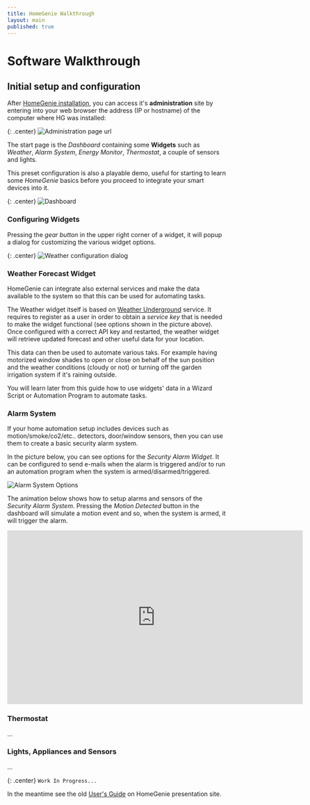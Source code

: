 ```yaml
---
title: HomeGenie Walkthrough
layout: main
published: true
---
```

<script type="text/javascript" src="http://www.youtube.com/player_api"></script>
<script type="text/javascript">
function onYouTubeIframeAPIReady() {
     var videos = document.getElementsByTagName('iframe'), // the iframes elements
         players = [], // an array where we stock each videos youtube instances class
         playingID = null; // stock the current playing video
     for (var i = 0; i < videos.length; i++) // for each iframes
     {
         var currentIframeID = videos[i].id; // we get the iframe ID
         players[currentIframeID] = new YT.Player(currentIframeID); // we stock in the array the instance
         // note, the key of each array element will be the iframe ID
         
         videos[i].onmouseover = function(e) { // assigning a callback for this event
             var currentHoveredElement = e.target;
             if (playingID) // if a video is currently played
             {
                 players[playingID].pauseVideo();
             }
             players[currentHoveredElement.id].playVideo();
             playingID = currentHoveredElement.id;
         };
     }
    
 }
</script>

# Software Walkthrough

## Initial setup and configuration

After [HomeGenie installation](install.html), you can access it's **administration** site by entering  into your web browser the address (IP or hostname) of the computer where HG was installed:

{: .center}
![Administration page url]({{site.baseurl}}/images/docs/admin_page_url.png)

The start page is the *Dashboard* containing some **Widgets** such as *Weather*, *Alarm System*, *Energy Monitor*, *Thermostat*, a couple of sensors and lights.

This preset configuration is also a playable demo, useful for starting to learn some *HomeGenie* basics before you proceed to integrate your smart devices into it.

{: .center}
![Dashboard]({{site.baseurl}}/images/docs/dashboard_page_01.png)

### Configuring Widgets

Pressing the *gear button* in the upper right corner of a widget, it will popup a dialog for customizing the various widget options.

{: .center}
![Weather configuration dialog]({{site.baseurl}}/images/docs/weather_options_01.png)

### Weather Forecast Widget

HomeGenie can integrate also external services and make the data available to the system so that this can be used for automating tasks.

The Weather widget itself is based on [Weather Underground](http://www.wunderground.com) service. 
It requires to register as a user in order to obtain a *service key* that is needed to make the widget
functional (see options shown in the picture above).
Once configured with a correct API key and restarted, the weather widget will retrieve updated forecast and other useful data for your location.

This data can then be used to automate various taks. For example having motorized window shades to open or close on behalf of the sun position and the weather conditions (cloudy or not) or turning off the garden irrigation system if it's raining outside.

You will learn later from this guide how to use widgets' data in a Wizard Script or Automation Program to automate tasks.

### Alarm System

If your home automation setup includes devices such as motion/smoke/co2/etc.. detectors, door/window sensors, then you can use them to create a basic security alarm system.

In the picture below, you can see options for the *Security Alarm Widget*. It can be configured to send e-mails when the alarm is triggered and/or to run an automation program when the system is armed/disarmed/triggered.

![Alarm System Options]({{site.baseurl}}/images/docs/alarm_system_01.png)

The animation below shows how to setup alarms and sensors of the *Security Alarm System*. Pressing the *Motion Detected* button in the dashboard will simulate a motion event and so, when the system is armed, it will trigger the alarm.

<div align="center">
<iframe id="player" width="680" height="400" src="http://www.youtube.com/embed/1Hesj-jEtFs?rel=0&wmode=Opaque&enablejsapi=1;showinfo=0;controls=0" frameborder="0" allowfullscreen></iframe>
</div>


### Thermostat

...

### Lights, Appliances and Sensors

...

{: .center}
``` Work In Progress... ```


In the meantime see the old [User's Guide](http://www.homegenie.it/docs/index.php) on HomeGenie presentation site.
